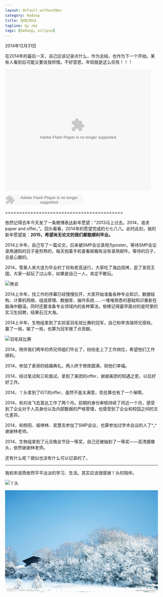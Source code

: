 ```yaml
---
layout: default_withoutNav
category: Hadoop
title: 匆匆2014
tagline: by zmz
tags: [Hadoop, eclipse]
---
```

2014年12月31日

在2014年的最后一天，自己应该记录点什么，作为总结，也作为下一个开始。某些人看到后可能又要说我矫情。不好意思，年轻就是这么任性！！！

<!--more-->

<embed src="http://player.youku.com/player.php/sid/XNzQxMjU2ODI0/v.swf" allowFullScreen="true" quality="high" width="480" height="400" align="middle" allowScriptAccess="always" type="application/x-shockwave-flash"></embed>


<embed src="http://www.xiami.com/widget/0_1773340641/singlePlayer.swf" type="application/x-shockwave-flash" width="257" height="33" wmode="transparent"></embed>

==========================================

<bgsound src="http://dutzmz.github.io/music/nideyang.mp3" autostart=true loop=infinite> 

依然记得去年今天发了一条微博表达新年愿望：“2013马上过去。2014，渴求paper and offer。”。回头看看，2014年的愿望完成的七七八八。此时此刻，我的新年愿望是：**2015，希望尚无论文的我们都能顺利毕业。**

2014上半年，自己写了一篇论文，后来被SMP会议录用为poster。等待SMP会议录用通知的日子是煎熬的，每天抱着手机查看邮箱有没有录用邮件。等待的日子，总是心酸的。

2014，管某人来大连为毕业的丁钦和老高送行，大家吃了海边烧烤，逛了发现王国，大家一起玩了过山车，如果是自己一人，肯定不敢玩。

![聚会](http://dutzmz.github.io/img/juhui.jpg)

2014上半年，找工作的序幕已经慢慢拉开，大家开始准备各种专业知识，数据结构、计算机网络、组成原理、数据库、操作系统……一堆堆熟悉的基础知识重新在脑海中翻滚。同时还要准备专业领域内的各种算法。依稀记得最早面对的是阿里的实习生招聘，结果石沉大海。

2014上半年，生物组拿到了实验室羽毛球比赛的冠军，自己和李浩瑞师兄搭档，赢了一局，输了一局，也算为冠军做了点贡献。

![羽毛球比赛](http://dutzmz.github.io/img/yumaoqiu.jpg)

2014，陪伴我们两年的师兄师姐们毕业了，纷纷走上了工作岗位，希望他们工作顺利。

2014，参加了表哥的结婚典礼，两人终于修炼圆满，祝他们幸福。

2014，经过笔试和三轮面试，拿到了美团的offer，谢谢美团的知遇之恩，以后好好工作。

2014，丫头拿到了IGT的offer，虽然不是太满意，但总算也有了一个保障。

2014，和刘龙飞去富达工作了两个月。前期的身份审核持续了将近一个月，感受到了企业对于人员身份以及内部数据的严格管理，也感受到了企业和校园之间的文化差异。

2014，和杨阳、祖坤林、吴慧去参加了SMP会议，也算参加过学术会议的人了^_^谢谢林老师。

2014，生物组拿到了元旦晚会节目一等奖，自己还被抽到了一等奖——高清摄像头，依然谢谢林老师。

还有什么呢？貌似也没有什么可以记录的了。

*******

我和宋淑燕依然平平淡淡的学习、生活。其实应该很感谢丫头的陪伴。

![丫头](http://dutzmz.github.io/img/yatou.jpg)


![vim logo](/img/snow.jpg)

